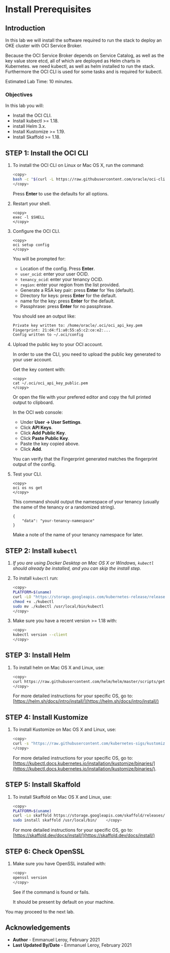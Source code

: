 # Install Prerequisites

## Introduction

In this lab we will install the software required to run the stack to deploy an OKE cluster with OCI Service Broker.

Because the OCI Service Broker depends on Service Catalog, as well as the key value store etcd, all of which are deployed as Helm charts in Kubernetes. we need kubectl, as well as helm installed to run the stack. Furthermore the OCI CLI is used for some tasks and is required for kubectl.

Estimated Lab Time: 10 minutes.

### Objectives

In this lab you will:

- Install the OCI CLI.
- Install kubectl >= 1.18.
- install Helm 3.x.
- Install Kustomize >= 1.19.
- Install Skaffold >= 1.18.

## **STEP 1:** Install the OCI CLI

1. To install the OCI CLI on Linux or Mac OS X, run the command:

    ```bash
    <copy>
    bash -c "$(curl -L https://raw.githubusercontent.com/oracle/oci-cli/master/scripts/install/install.sh)"
    </copy>
    ```

    Press **Enter** to use the defaults for all options.

2. Restart your shell.
    ```
    <copy>
    exec -l $SHELL
    </copy>
    ```

3. Configure the OCI CLI.

    ```
    <copy>
    oci setup config
    </copy>
    ```

    You will be prompted for:
    - Location of the config. Press **Enter**.
    - `user_ocid`: enter your user OCID.
    - `tenancy_ocid`: enter your tenancy OCID.
    - `region`: enter your region from the list provided.
    - Generate a RSA key pair: press **Enter** for Yes (default).
    - Directory for keys: press **Enter** for the default.
    - name for the key: press **Enter** for the default.
    - Passphrase: press **Enter** for no passphrase.


    You should see an output like:

    ```bash
    Private key written to: /home/oracle/.oci/oci_api_key.pem
    Fingerprint: 21:d4:f1:a0:55:a5:c2:ce:e2:...
    Config written to ~/.oci/config
    ```


4. Upload the public key to your OCI account.

    In order to use the CLI, you need to upload the public key generated to your user account.

    Get the key content with:

    ```
    <copy>
    cat ~/.oci/oci_api_key_public.pem
    </copy>
    ```

    Or open the file with your prefered editor and copy the full printed output to clipboard.

    In the OCI web console:

    - Under **User -> User Settings**.
    - Click **API Keys**.
    - Click **Add Public Key**.
    - Click **Paste Public Key**.
    - Paste the key copied above.
    - Click **Add**.

    You can verify that the Fingerprint generated matches the fingerprint output of the config.

5. Test your CLI.

    ```
    <copy>
    oci os ns get
    </copy>
    ```

    This command should output the namespace of your tenancy (usually the name of the tenancy or a randomized string).

    ```
    {
        "data": "your-tenancy-namespace"
    }
    ```

    Make a note of the name of your tenancy namespace for later.

## **STEP 2:** Install `kubectl`

1. *If you are using Docker Desktop on Mac OS X or Windows, `kubectl` should already be installed, and you can skip the install step.*

2. To install `kubectl` run:

    ```bash
    <copy>
    PLATFORM=$(uname)
    curl -LO "https://storage.googleapis.com/kubernetes-release/release/$(curl -s https://storage.googleapis.com/kubernetes-release/release/stable.txt)/bin/${PLATFORM}/amd64/kubectl"
    chmod +x ./kubectl
    sudo mv ./kubectl /usr/local/bin/kubectl
    </copy>
    ```

3. Make sure you have a recent version >= 1.18 with:

    ```bash
    <copy>
    kubectl version --client
    </copy>
    ```

## **STEP 3:** Install Helm

1. To install helm on Mac OS X and Linux, use:

    ```bash
    <copy>
    curl https://raw.githubusercontent.com/helm/helm/master/scripts/get-helm-3 | bash
    </copy>
    ```

    For more detailed instructions for your specific OS, go to:
    [https://helm.sh/docs/intro/install/](https://helm.sh/docs/intro/install/)

## **STEP 4:** Install Kustomize

1. To install Kustomize on Mac OS X and Linux, use:

    ```bash
    <copy>
    curl -s "https://raw.githubusercontent.com/kubernetes-sigs/kustomize/master/hack/install_kustomize.sh"  | bash
    </copy>
    ```

    For more detailed instructions for your specific OS, go to:
    [https://kubectl.docs.kubernetes.io/installation/kustomize/binaries/](https://kubectl.docs.kubernetes.io/installation/kustomize/binaries/).

## **STEP 5:** Install Skaffold

1. To install Skaffold on Mac OS X and Linux, use:

    ```bash
    <copy>
    PLATFORM=$(uname)
    curl -Lo skaffold https://storage.googleapis.com/skaffold/releases/latest/skaffold-${PLATFORM,,}-amd64 && \
    sudo install skaffold /usr/local/bin/    </copy>
    ```

    For more detailed instructions for your specific OS, go to:
    [https://skaffold.dev/docs/install/](https://skaffold.dev/docs/install/)

    
## **STEP 6:** Check OpenSSL

1. Make sure you have OpenSSL installed with:

    ```bash
    <copy>
    openssl version
    </copy>
    ```

    See if the command is found or fails. 

    It should be present by default on your machine.


You may proceed to the next lab.

## Acknowledgements

 - **Author** - Emmanuel Leroy, February 2021
 - **Last Updated By/Date** - Emmanuel Leroy, February 2021
